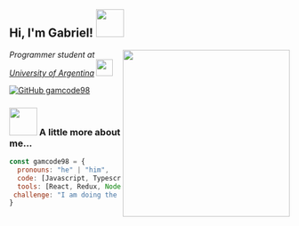 <h2> Hi, I'm Gabriel! <img src="https://media.giphy.com/media/1URlthYDD9ZfNe68JT/giphy.gif" width="50"></h2>
<img align='right' src="https://media.giphy.com/media/JIX9t2j0ZTN9S/giphy.gif" width="300">
<p><em>Programmer student at <a href="https://www.fi.unju.edu.ar/" target="_blank">University of Argentina</a>  <img src="https://media.giphy.com/media/fYSnHlufseco8Fh93Z/giphy.gif" width="30">
</em></p>

[![GitHub gamcode98](https://img.shields.io/github/followers/gamcode98?label=follow&style=social)](https://github.com/gamcode98)


### <img src="https://media.giphy.com/media/POInrdakrvxdicK9Ym/giphy.gif" width="50"> A little more about me...  

```javascript
const gamcode98 = {
  pronouns: "he" | "him",
  code: [Javascript, Typescript, HTML, CSS, Java],
  tools: [React, Redux, Node, Styled-Components],
 challenge: "I am doing the challenges by Frontend Mentor."
}
```
